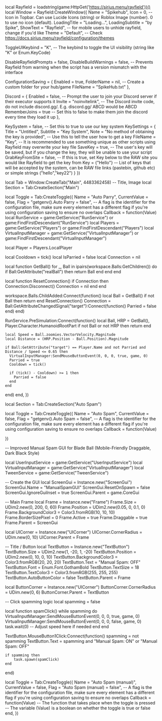 local Rayfield = loadstring(game:HttpGet('https://sirius.menu/rayfield'))()
local Window = Rayfield:CreateWindow({
   Name = "Spikehub",
   Icon = 0, -- Icon in Topbar. Can use Lucide Icons (string) or Roblox Image (number). 0 to use no icon (default).
   LoadingTitle = "Loading...",
   LoadingSubtitle = "by Spike",
   ShowText = "Rayfield", -- for mobile users to unhide rayfield, change if you'd like
   Theme = "Default", -- Check https://docs.sirius.menu/rayfield/configuration/themes

   ToggleUIKeybind = "K", -- The keybind to toggle the UI visibility (string like "K" or Enum.KeyCode)

   DisableRayfieldPrompts = false,
   DisableBuildWarnings = false, -- Prevents Rayfield from warning when the script has a version mismatch with the interface

   ConfigurationSaving = {
      Enabled = true,
      FolderName = nil, -- Create a custom folder for your hub/game
      FileName = "SpikeHub.txt"
   },

   Discord = {
      Enabled = false, -- Prompt the user to join your Discord server if their executor supports it
      Invite = "noinvitelink", -- The Discord invite code, do not include discord.gg/. E.g. discord.gg/ ABCD would be ABCD
      RememberJoins = true -- Set this to false to make them join the discord every time they load it up
   },

   KeySystem = false, -- Set this to true to use our key system
   KeySettings = {
      Title = "Untitled",
      Subtitle = "Key System",
      Note = "No method of obtaining the key is provided", -- Use this to tell the user how to get a key
      FileName = "Key", -- It is recommended to use something unique as other scripts using Rayfield may overwrite your key file
      SaveKey = true, -- The user's key will be saved, but if you change the key, they will be unable to use your script
      GrabKeyFromSite = false, -- If this is true, set Key below to the RAW site you would like Rayfield to get the key from
      Key = {"Hello"} -- List of keys that will be accepted by the system, can be RAW file links (pastebin, github etc) or simple strings ("hello","key22")
   }
})

local Tab = Window:CreateTab("Main", 4483362458) -- Title, Image
local Section = Tab:CreateSection("Main")



local Toggle = Tab:CreateToggle({
   Name = "Auto Parry",
   CurrentValue = false,
   Flag = "getgenv().Auto Parry = false", -- A flag is the identifier for the configuration file, make sure every element has a different flag if you're using configuration saving to ensure no overlaps
   Callback = function(Value)
   local RunService = game:GetService("RunService") or game:FindFirstDescendant("RunService")
local Players = game:GetService("Players") or game:FindFirstDescendant("Players")
local VirtualInputManager = game:GetService("VirtualInputManager") or game:FindFirstDescendant("VirtualInputManager")

local Player = Players.LocalPlayer

local Cooldown = tick()
local IsParried = false
local Connection = nil

local function GetBall()
  for _, Ball in ipairs(workspace.Balls:GetChildren()) do
    if Ball:GetAttribute("realBall") then
      return Ball
    end
  end
end

local function ResetConnection()
    if Connection then
        Connection:Disconnect()
        Connection = nil
    end
end

workspace.Balls.ChildAdded:Connect(function()
    local Ball = GetBall()
    if not Ball then return end
    ResetConnection()
    Connection = Ball:GetAttributeChangedSignal("target"):Connect(function()
        Parried = false
    end)
end)

RunService.PreSimulation:Connect(function()
    local Ball, HRP = GetBall(), Player.Character.HumanoidRootPart
    if not Ball or not HRP then
      return
    end
    
    local Speed = Ball.zoomies.VectorVelocity.Magnitude
    local Distance = (HRP.Position - Ball.Position).Magnitude
    
    if Ball:GetAttribute("target") == Player.Name and not Parried and Distance / Speed <= 0.65 then
      VirtualInputManager:SendMouseButtonEvent(0, 0, 0, true, game, 0)
      Parried = true
      Cooldown = tick()
      
      if (tick() - Cooldown) >= 1 then
        Parried = false
      end
    end
end)
   end,
  })

local Section = Tab:CreateSection("Auto Spam")

local Toggle = Tab:CreateToggle({
   Name = "Auto Spam",
   CurrentValue = false,
   Flag = "getgenv().Auto Spam = false", -- A flag is the identifier for the configuration file, make sure every element has a different flag if you're using configuration saving to ensure no overlaps
   Callback = function(Value)

})

-- Improved Manual Spam GUI for Blade Ball (Mobile-Friendly Draggable, Dark Black Style)

local UserInputService = game:GetService("UserInputService")
local VirtualInputManager = game:GetService("VirtualInputManager")
local TweenService = game:GetService("TweenService")

-- Create the GUI
local ScreenGui = Instance.new("ScreenGui")
ScreenGui.Name = "ManualSpamGUI"
ScreenGui.ResetOnSpawn = false
ScreenGui.IgnoreGuiInset = true
ScreenGui.Parent = game.CoreGui

-- Main Frame
local Frame = Instance.new("Frame")
Frame.Size = UDim2.new(0, 200, 0, 60)
Frame.Position = UDim2.new(0.05, 0, 0.1, 0)
Frame.BackgroundColor3 = Color3.fromRGB(10, 10, 10)
Frame.BorderSizePixel = 0
Frame.Active = true
Frame.Draggable = true
Frame.Parent = ScreenGui

local UICorner = Instance.new("UICorner")
UICorner.CornerRadius = UDim.new(0, 10)
UICorner.Parent = Frame

-- Title / Button
local TextButton = Instance.new("TextButton")
TextButton.Size = UDim2.new(1, -20, 1, -20)
TextButton.Position = UDim2.new(0, 10, 0, 10)
TextButton.BackgroundColor3 = Color3.fromRGB(20, 20, 20)
TextButton.Text = "Manual Spam: OFF"
TextButton.Font = Enum.Font.GothamBold
TextButton.TextSize = 18
TextButton.TextColor3 = Color3.fromRGB(255, 255, 255)
TextButton.AutoButtonColor = false
TextButton.Parent = Frame

local ButtonCorner = Instance.new("UICorner")
ButtonCorner.CornerRadius = UDim.new(0, 6)
ButtonCorner.Parent = TextButton

-- Click spamming logic
local spamming = false

local function spamClick()
    while spamming do
        VirtualInputManager:SendMouseButtonEvent(0, 0, 0, true, game, 0)
        VirtualInputManager:SendMouseButtonEvent(0, 0, 0, false, game, 0)
        task.wait(0) -- Adjust speed here if needed
    end
end

TextButton.MouseButton1Click:Connect(function()
    spamming = not spamming
    TextButton.Text = spamming and "Manual Spam: ON" or "Manual Spam: OFF"

    if spamming then
        task.spawn(spamClick)
    end
end)

local Toggle = Tab:CreateToggle({
   Name = "Auto Spam (manual)",
   CurrentValue = false,
   Flag = "Auto Spam (manual) = false", -- A flag is the identifier for the configuration file, make sure every element has a different flag if you're using configuration saving to ensure no overlaps
   Callback = function(Value)
   -- The function that takes place when the toggle is pressed
   -- The variable (Value) is a boolean on whether the toggle is true or false
   end,
})
